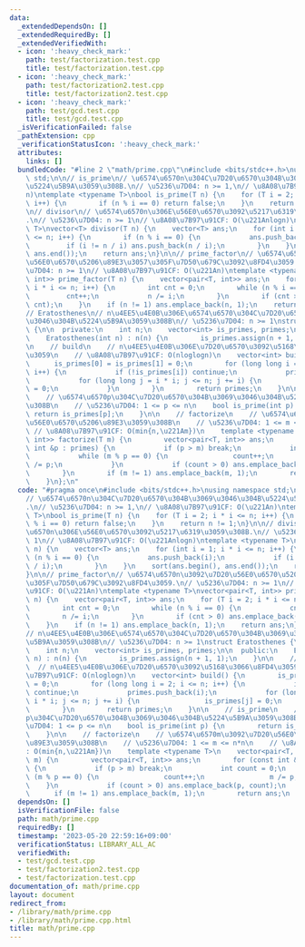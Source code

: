 ```yaml
---
data:
  _extendedDependsOn: []
  _extendedRequiredBy: []
  _extendedVerifiedWith:
  - icon: ':heavy_check_mark:'
    path: test/factorization.test.cpp
    title: test/factorization.test.cpp
  - icon: ':heavy_check_mark:'
    path: test/factorization2.test.cpp
    title: test/factorization2.test.cpp
  - icon: ':heavy_check_mark:'
    path: test/gcd.test.cpp
    title: test/gcd.test.cpp
  _isVerificationFailed: false
  _pathExtension: cpp
  _verificationStatusIcon: ':heavy_check_mark:'
  attributes:
    links: []
  bundledCode: "#line 2 \"math/prime.cpp\"\n#include <bits/stdc++.h>\nusing namespace\
    \ std;\n\n// is_prime\n// \u6574\u6570n\u304C\u7D20\u6570\u304B\u3069\u3046\u304B\
    \u5224\u5B9A\u3059\u308B.\n// \u5236\u7D04: n >= 1,\n// \u8A08\u7B97\u91CF: O(\u221A\
    n)\ntemplate <typename T>\nbool is_prime(T n) {\n    for (T i = 2; i * i <= n;\
    \ i++) {\n        if (n % i == 0) return false;\n    }\n    return n != 1;\n}\n\
    \n// divisor\n// \u6574\u6570n\u306E\u56E0\u6570\u3092\u5217\u6319\u3059\u308B\
    .\n// \u5236\u7D04: n >= 1\n// \u8A08\u7B97\u91CF: O(\u221Anlogn)\ntemplate <typename\
    \ T>\nvector<T> divisor(T n) {\n    vector<T> ans;\n    for (int i = 1; i * i\
    \ <= n; i++) {\n        if (n % i == 0) {\n            ans.push_back(i);\n   \
    \         if (i != n / i) ans.push_back(n / i);\n        }\n    }\n    sort(ans.begin(),\
    \ ans.end());\n    return ans;\n}\n\n// prime_factor\n// \u6574\u6570n\u3092\u7D20\
    \u56E0\u6570\u5206\u89E3\u3057\u305F\u7D50\u679C\u3092\u8FD4\u3059.\n// \u5236\
    \u7D04: n >= 1\n// \u8A08\u7B97\u91CF: O(\u221An)\ntemplate <typename T>\nvector<pair<T,\
    \ int>> prime_factor(T n) {\n    vector<pair<T, int>> ans;\n    for (T i = 2;\
    \ i * i <= n; i++) {\n        int cnt = 0;\n        while (n % i == 0) {\n   \
    \         cnt++;\n            n /= i;\n        }\n        if (cnt > 0) ans.emplace_back(i,\
    \ cnt);\n    }\n    if (n != 1) ans.emplace_back(n, 1);\n    return ans;\n}\n\n\
    // Eratosthenes\n// n\u4EE5\u4E0B\u306E\u6574\u6570\u304C\u7D20\u6570\u304B\u3069\
    \u3046\u304B\u5224\u5B9A\u3059\u308B\n// \u5236\u7D04: n >= 1\nstruct Eratosthenes\
    \ {\n\n  private:\n    int n;\n    vector<int> is_primes, primes;\n\n  public:\n\
    \    Eratosthenes(int n) : n(n) {\n        is_primes.assign(n + 1, 1);\n    }\n\
    \n    // build\n    // n\u4EE5\u4E0B\u306E\u7D20\u6570\u3092\u5168\u3066\u8FD4\
    \u3059\n    // \u8A08\u7B97\u91CF: O(nloglogn)\n    vector<int> build() {\n  \
    \      is_primes[0] = is_primes[1] = 0;\n        for (long long i = 2; i <= n;\
    \ i++) {\n            if (!is_primes[i]) continue;\n            primes.push_back(i);\n\
    \            for (long long j = i * i; j <= n; j += i) {\n                is_primes[j]\
    \ = 0;\n            }\n        }\n        return primes;\n    }\n\n    // is_prime\n\
    \    // \u6574\u6570p\u304C\u7D20\u6570\u304B\u3069\u3046\u304B\u5224\u5B9A\u3059\
    \u308B\n    // \u5236\u7D04: 1 <= p <= n\n    bool is_prime(int p) {\n       \
    \ return is_primes[p];\n    }\n\n    // factorize\n    // \u6574\u6570m\u3092\u7D20\
    \u56E0\u6570\u5206\u89E3\u3059\u308B\n    // \u5236\u7D04: 1 <= m <= n*n\n   \
    \ // \u8A08\u7B97\u91CF: O(min{n,\u221Am})\n    template <typename T>\n    vector<pair<T,\
    \ int>> factorize(T m) {\n        vector<pair<T, int>> ans;\n        for (const\
    \ int &p : primes) {\n            if (p > m) break;\n            int count = 0;\n\
    \            while (m % p == 0) {\n                count++;\n                m\
    \ /= p;\n            }\n            if (count > 0) ans.emplace_back(p, count);\n\
    \        }\n        if (m != 1) ans.emplace_back(m, 1);\n        return ans;\n\
    \    }\n};\n"
  code: "#pragma once\n#include <bits/stdc++.h>\nusing namespace std;\n\n// is_prime\n\
    // \u6574\u6570n\u304C\u7D20\u6570\u304B\u3069\u3046\u304B\u5224\u5B9A\u3059\u308B\
    .\n// \u5236\u7D04: n >= 1,\n// \u8A08\u7B97\u91CF: O(\u221An)\ntemplate <typename\
    \ T>\nbool is_prime(T n) {\n    for (T i = 2; i * i <= n; i++) {\n        if (n\
    \ % i == 0) return false;\n    }\n    return n != 1;\n}\n\n// divisor\n// \u6574\
    \u6570n\u306E\u56E0\u6570\u3092\u5217\u6319\u3059\u308B.\n// \u5236\u7D04: n >=\
    \ 1\n// \u8A08\u7B97\u91CF: O(\u221Anlogn)\ntemplate <typename T>\nvector<T> divisor(T\
    \ n) {\n    vector<T> ans;\n    for (int i = 1; i * i <= n; i++) {\n        if\
    \ (n % i == 0) {\n            ans.push_back(i);\n            if (i != n / i) ans.push_back(n\
    \ / i);\n        }\n    }\n    sort(ans.begin(), ans.end());\n    return ans;\n\
    }\n\n// prime_factor\n// \u6574\u6570n\u3092\u7D20\u56E0\u6570\u5206\u89E3\u3057\
    \u305F\u7D50\u679C\u3092\u8FD4\u3059.\n// \u5236\u7D04: n >= 1\n// \u8A08\u7B97\
    \u91CF: O(\u221An)\ntemplate <typename T>\nvector<pair<T, int>> prime_factor(T\
    \ n) {\n    vector<pair<T, int>> ans;\n    for (T i = 2; i * i <= n; i++) {\n\
    \        int cnt = 0;\n        while (n % i == 0) {\n            cnt++;\n    \
    \        n /= i;\n        }\n        if (cnt > 0) ans.emplace_back(i, cnt);\n\
    \    }\n    if (n != 1) ans.emplace_back(n, 1);\n    return ans;\n}\n\n// Eratosthenes\n\
    // n\u4EE5\u4E0B\u306E\u6574\u6570\u304C\u7D20\u6570\u304B\u3069\u3046\u304B\u5224\
    \u5B9A\u3059\u308B\n// \u5236\u7D04: n >= 1\nstruct Eratosthenes {\n\n  private:\n\
    \    int n;\n    vector<int> is_primes, primes;\n\n  public:\n    Eratosthenes(int\
    \ n) : n(n) {\n        is_primes.assign(n + 1, 1);\n    }\n\n    // build\n  \
    \  // n\u4EE5\u4E0B\u306E\u7D20\u6570\u3092\u5168\u3066\u8FD4\u3059\n    // \u8A08\
    \u7B97\u91CF: O(nloglogn)\n    vector<int> build() {\n        is_primes[0] = is_primes[1]\
    \ = 0;\n        for (long long i = 2; i <= n; i++) {\n            if (!is_primes[i])\
    \ continue;\n            primes.push_back(i);\n            for (long long j =\
    \ i * i; j <= n; j += i) {\n                is_primes[j] = 0;\n            }\n\
    \        }\n        return primes;\n    }\n\n    // is_prime\n    // \u6574\u6570\
    p\u304C\u7D20\u6570\u304B\u3069\u3046\u304B\u5224\u5B9A\u3059\u308B\n    // \u5236\
    \u7D04: 1 <= p <= n\n    bool is_prime(int p) {\n        return is_primes[p];\n\
    \    }\n\n    // factorize\n    // \u6574\u6570m\u3092\u7D20\u56E0\u6570\u5206\
    \u89E3\u3059\u308B\n    // \u5236\u7D04: 1 <= m <= n*n\n    // \u8A08\u7B97\u91CF\
    : O(min{n,\u221Am})\n    template <typename T>\n    vector<pair<T, int>> factorize(T\
    \ m) {\n        vector<pair<T, int>> ans;\n        for (const int &p : primes)\
    \ {\n            if (p > m) break;\n            int count = 0;\n            while\
    \ (m % p == 0) {\n                count++;\n                m /= p;\n        \
    \    }\n            if (count > 0) ans.emplace_back(p, count);\n        }\n  \
    \      if (m != 1) ans.emplace_back(m, 1);\n        return ans;\n    }\n};"
  dependsOn: []
  isVerificationFile: false
  path: math/prime.cpp
  requiredBy: []
  timestamp: '2023-05-20 22:59:16+09:00'
  verificationStatus: LIBRARY_ALL_AC
  verifiedWith:
  - test/gcd.test.cpp
  - test/factorization2.test.cpp
  - test/factorization.test.cpp
documentation_of: math/prime.cpp
layout: document
redirect_from:
- /library/math/prime.cpp
- /library/math/prime.cpp.html
title: math/prime.cpp
---
```

